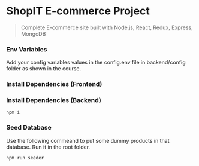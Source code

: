 # ShopIT E-commerce Project

> Complete E-commerce site built with Node.js, React, Redux, Express, MongoDB



### Env Variables

Add your config variables values in the config.env file in backend/config folder as shown in the course.

### Install Dependencies (Frontend)



### Install Dependencies (Backend)

```
npm i
```

### Seed Database

Use the following commeand to put some dummy products in that database.
Run it in the root folder.

```
npm run seeder
```
